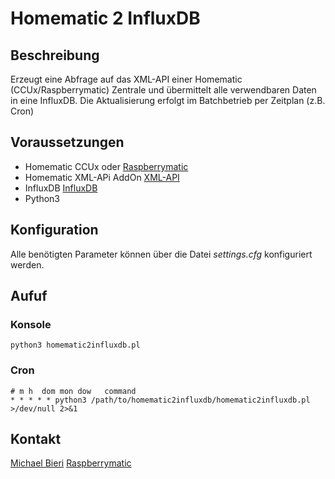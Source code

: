 # Homematic 2 InfluxDB

## Beschreibung
Erzeugt eine Abfrage auf das XML-API einer Homematic (CCUx/Raspberrymatic) Zentrale und übermittelt alle verwendbaren Daten in eine InfluxDB. Die Aktualisierung erfolgt im Batchbetrieb per Zeitplan (z.B. Cron)

## Voraussetzungen

* Homematic CCUx oder [Raspberrymatic](https://raspberrymatic.de)
* Homematic XML-APi AddOn [XML-API](https://www.homematic-inside.de/software/xml-api)
* InfluxDB [InfluxDB](https://www.influxdata.com/)
* Python3

## Konfiguration

Alle benötigten Parameter können über die Datei *settings.cfg* konfiguriert werden. 

## Aufuf 

### Konsole
```console
python3 homematic2influxdb.pl 
```

### Cron
```
# m h  dom mon dow   command
* * * * * python3 /path/to/homematic2influxdb/homematic2influxdb.pl  >/dev/null 2>&1
```


## Kontakt
[Michael Bieri](mailto:michael@bieri.club)
[Raspberrymatic](https://michael.bieri.club)